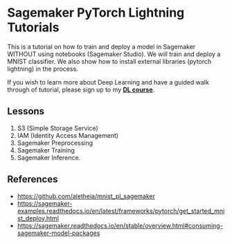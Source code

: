 # Sagemaker PyTorch Lightning Tutorials

This is a tutorial on how to train and deploy a model in Sagemaker WITHOUT using notebooks (Sagemaker Studio). We will train and deploy a MNIST classifier. We also show how to install external libraries (pytorch lightning) in the process.

If you wish to learn more about Deep Learning and have a guided walk through of tutorial, please sign up to my [**DL course**](https://www.udemy.com/course/machine-learning-and-data-science-2021/).

## Lessons
1. S3 (Simple Storage Service)
2. IAM (Identity Access Management)
3. Sagemaker Preprocessing
4. Sagemaker Training
5. Sagemaker Inference.

## References
- https://github.com/aletheia/mnist_pl_sagemaker
- https://sagemaker-examples.readthedocs.io/en/latest/frameworks/pytorch/get_started_mnist_deploy.html
- https://sagemaker.readthedocs.io/en/stable/overview.html#consuming-sagemaker-model-packages

